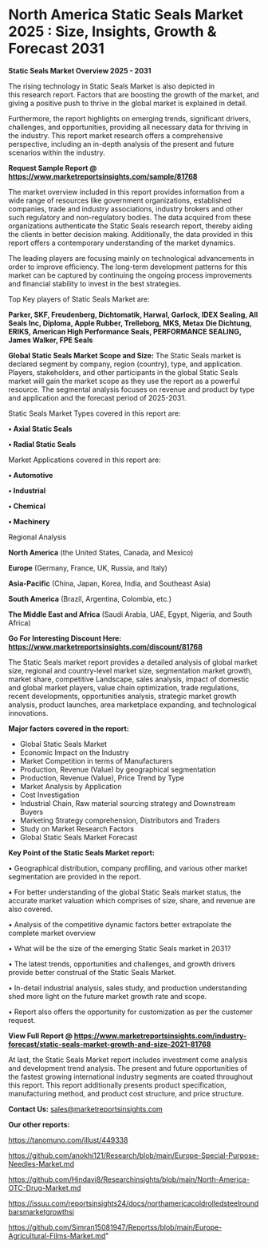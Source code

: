 # North America Static Seals Market 2025 : Size, Insights, Growth & Forecast 2031

<Strong> Static Seals Market Overview 2025 - 2031</strong>

The rising technology in Static Seals Market is also depicted in this research report. Factors that are boosting the growth of the market, and giving a positive push to thrive in the global market is explained in detail.

Furthermore, the report highlights on emerging trends, significant drivers, challenges, and opportunities, providing all necessary data for thriving in the industry. This report market research offers a comprehensive perspective, including an in-depth analysis of the present and future scenarios within the industry.

<strong>Request Sample Report @ <a href=https://www.marketreportsinsights.com/sample/81768>https://www.marketreportsinsights.com/sample/81768</a></strong>

The market overview included in this report provides information from a wide range of resources like government organizations, established companies, trade and industry associations, industry brokers and other such regulatory and non-regulatory bodies. The data acquired from these organizations authenticate the Static Seals research report, thereby aiding the clients in better decision making. Additionally, the data provided in this report offers a contemporary understanding of the market dynamics.

The leading players are focusing mainly on technological advancements in order to improve efficiency. The long-term development patterns for this market can be captured by continuing the ongoing process improvements and financial stability to invest in the best strategies.

Top Key players of Static Seals Market are:

<strong>Parker, SKF, Freudenberg, Dichtomatik, Harwal, Garlock, IDEX Sealing, All Seals Inc, Diploma, Apple Rubber, Trelleborg, MKS, Metax Die Dichtung, ERIKS, American High Performance Seals, PERFORMANCE SEALING, James Walker, FPE Seals</strong>

<strong><b>Global Static Seals Market Scope and Size:</b></strong>
The Static Seals market is declared segment by company, region (country), type, and application. Players, stakeholders, and other participants in the global Static Seals market will gain the market scope as they use the report as a powerful resource. The segmental analysis focuses on revenue and product by type and application and the forecast period of 2025-2031.

Static Seals Market Types covered in this report are:

<strong>• Axial Static Seals

• Radial Static Seals</strong>

Market Applications covered in this report are:

<strong>• Automotive

• Industrial

• Chemical

• Machinery</strong> 

Regional Analysis

<strong>North America</strong> (the United States, Canada, and Mexico)

<strong>Europe</strong> (Germany, France, UK, Russia, and Italy)

<strong>Asia-Pacific</strong> (China, Japan, Korea, India, and Southeast Asia)

<strong>South America</strong> (Brazil, Argentina, Colombia, etc.)

<strong>The Middle East and Africa</strong> (Saudi Arabia, UAE, Egypt, Nigeria, and South Africa)

<strong>Go For Interesting Discount Here: <a href=https://www.marketreportsinsights.com/discount/81768>https://www.marketreportsinsights.com/discount/81768</a></strong>

The Static Seals market report provides a detailed analysis of global market size, regional and country-level market size, segmentation market growth, market share, competitive Landscape, sales analysis, impact of domestic and global market players, value chain optimization, trade regulations, recent developments, opportunities analysis, strategic market growth analysis, product launches, area marketplace expanding, and technological innovations.

<strong><b>Major factors covered in the report:</b></strong>
<ul>
  <li>Global Static Seals Market </li>
  <li>Economic Impact on the Industry</li>
  <li>Market Competition in terms of Manufacturers</li>
  <li>Production, Revenue (Value) by geographical segmentation</li>
  <li>Production, Revenue (Value), Price Trend by Type</li>
  <li>Market Analysis by Application</li>
  <li>Cost Investigation</li>
  <li>Industrial Chain, Raw material sourcing strategy and Downstream Buyers</li>
  <li>Marketing Strategy comprehension, Distributors and Traders</li>
  <li>Study on Market Research Factors</li>
  <li>Global Static Seals Market Forecast</li>
</ul>

<strong><b>Key Point of the Static Seals Market report:</b></strong>

• Geographical distribution, company profiling, and various other market segmentation are provided in the report.

• For better understanding of the global Static Seals market status, the accurate market valuation which comprises of size, share, and revenue are also covered.

• Analysis of the competitive dynamic factors better extrapolate the complete market overview

• What will be the size of the emerging Static Seals market in 2031?

• The latest trends, opportunities and challenges, and growth drivers provide better construal of the Static Seals Market.

• In-detail industrial analysis, sales study, and production understanding shed more light on the future market growth rate and scope.

• Report also offers the opportunity for customization as per the customer request.

<strong><b>View Full Report @ <a href=https://www.marketreportsinsights.com/industry-forecast/static-seals-market-growth-and-size-2021-81768>https://www.marketreportsinsights.com/industry-forecast/static-seals-market-growth-and-size-2021-81768</a></b></strong>


At last, the Static Seals Market report includes investment come analysis and development trend analysis. The present and future opportunities of the fastest growing international industry segments are coated throughout this report. This report additionally presents product specification, manufacturing method, and product cost structure, and price structure.

<strong>Contact Us:</strong>
sales@marketreportsinsights.com

<strong>Our other reports:</strong>

<a href=https://tanomuno.com/illust/449338>https://tanomuno.com/illust/449338</a>

<a href=https://github.com/anokhi121/Research/blob/main/Europe-Special-Purpose-Needles-Market.md>https://github.com/anokhi121/Research/blob/main/Europe-Special-Purpose-Needles-Market.md</a>

<a href=https://github.com/Hindavi8/Researchinsights/blob/main/North-America-OTC-Drug-Market.md>https://github.com/Hindavi8/Researchinsights/blob/main/North-America-OTC-Drug-Market.md</a>

<a href=https://issuu.com/reportsinsights24/docs/northamericacoldrolledsteelroundbarsmarketgrowthsi>https://issuu.com/reportsinsights24/docs/northamericacoldrolledsteelroundbarsmarketgrowthsi</a>

<a href=https://github.com/Simran15081947/Reportss/blob/main/Europe-Agricultural-Films-Market.md>https://github.com/Simran15081947/Reportss/blob/main/Europe-Agricultural-Films-Market.md</a>"
